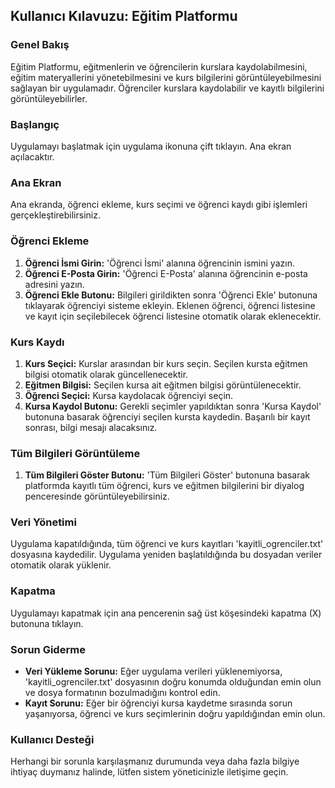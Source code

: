 ## Kullanıcı Kılavuzu: Eğitim Platformu

### Genel Bakış
Eğitim Platformu, eğitmenlerin ve öğrencilerin kurslara kaydolabilmesini, eğitim materyallerini yönetebilmesini ve kurs bilgilerini görüntüleyebilmesini sağlayan bir uygulamadır. Öğrenciler kurslara kaydolabilir ve kayıtlı bilgilerini görüntüleyebilirler.

### Başlangıç
Uygulamayı başlatmak için uygulama ikonuna çift tıklayın. Ana ekran açılacaktır.

### Ana Ekran
Ana ekranda, öğrenci ekleme, kurs seçimi ve öğrenci kaydı gibi işlemleri gerçekleştirebilirsiniz.

### Öğrenci Ekleme
1. **Öğrenci İsmi Girin:** 'Öğrenci İsmi' alanına öğrencinin ismini yazın.
2. **Öğrenci E-Posta Girin:** 'Öğrenci E-Posta' alanına öğrencinin e-posta adresini yazın.
3. **Öğrenci Ekle Butonu:** Bilgileri girildikten sonra 'Öğrenci Ekle' butonuna tıklayarak öğrenciyi sisteme ekleyin. Eklenen öğrenci, öğrenci listesine ve kayıt için seçilebilecek öğrenci listesine otomatik olarak eklenecektir.

### Kurs Kaydı
1. **Kurs Seçici:** Kurslar arasından bir kurs seçin. Seçilen kursta eğitmen bilgisi otomatik olarak güncellenecektir.
2. **Eğitmen Bilgisi:** Seçilen kursa ait eğitmen bilgisi görüntülenecektir.
3. **Öğrenci Seçici:** Kursa kaydolacak öğrenciyi seçin.
4. **Kursa Kaydol Butonu:** Gerekli seçimler yapıldıktan sonra 'Kursa Kaydol' butonuna basarak öğrenciyi seçilen kursta kaydedin. Başarılı bir kayıt sonrası, bilgi mesajı alacaksınız.

### Tüm Bilgileri Görüntüleme
1. **Tüm Bilgileri Göster Butonu:** 'Tüm Bilgileri Göster' butonuna basarak platformda kayıtlı tüm öğrenci, kurs ve eğitmen bilgilerini bir diyalog penceresinde görüntüleyebilirsiniz.

### Veri Yönetimi
Uygulama kapatıldığında, tüm öğrenci ve kurs kayıtları 'kayitli_ogrenciler.txt' dosyasına kaydedilir. Uygulama yeniden başlatıldığında bu dosyadan veriler otomatik olarak yüklenir.

### Kapatma
Uygulamayı kapatmak için ana pencerenin sağ üst köşesindeki kapatma (X) butonuna tıklayın.

### Sorun Giderme
- **Veri Yükleme Sorunu:** Eğer uygulama verileri yüklenemiyorsa, 'kayitli_ogrenciler.txt' dosyasının doğru konumda olduğundan emin olun ve dosya formatının bozulmadığını kontrol edin.
- **Kayıt Sorunu:** Eğer bir öğrenciyi kursa kaydetme sırasında sorun yaşanıyorsa, öğrenci ve kurs seçimlerinin doğru yapıldığından emin olun.

### Kullanıcı Desteği
Herhangi bir sorunla karşılaşmanız durumunda veya daha fazla bilgiye ihtiyaç duymanız halinde, lütfen sistem yöneticinizle iletişime geçin. 